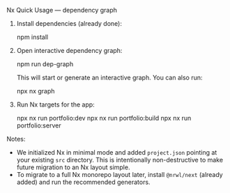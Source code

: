 Nx Quick Usage — dependency graph

1. Install dependencies (already done):

   npm install

2. Open interactive dependency graph:

   npm run dep-graph

   This will start or generate an interactive graph. You can also run:

   npx nx graph

3. Run Nx targets for the app:

   npx nx run portfolio:dev
   npx nx run portfolio:build
   npx nx run portfolio:server

Notes:
- We initialized Nx in minimal mode and added `project.json` pointing at your existing `src` directory. This is intentionally non-destructive to make future migration to an Nx layout simple.
- To migrate to a full Nx monorepo layout later, install `@nrwl/next` (already added) and run the recommended generators.
